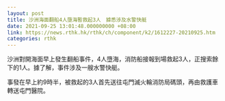 ```yaml
---
layout: post
title: 沙洲海面翻船4人墮海暫救起3人　據悉涉及水警快艇
date: 2021-09-25 13:01:48.000000000 +08:00
link: https://news.rthk.hk/rthk/ch/component/k2/1612227-20210925.htm
categories: rthk
---
```


沙洲對開海面早上發生翻船事件，4人墮海，消防船接報到場救起3人，正搜索餘下的1人。據了解，事件涉及一艘水警快艇。

事發在早上約9時半，被救起的3人首先送往屯門滅火輪消防局碼頭，再由救護車轉送屯門醫院。
